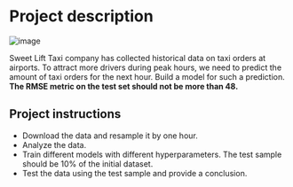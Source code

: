 # Project description

![image](https://user-images.githubusercontent.com/56832126/130928628-196189b7-d771-4476-8d85-87887204d673.png)

Sweet Lift Taxi company has collected historical data on taxi orders at airports. To attract more drivers during peak hours, we need to predict the amount of taxi orders for the next hour. Build a model for such a prediction.  **The RMSE metric on the test set should not be more than 48.**

## Project instructions
- Download the data and resample it by one hour.
- Analyze the data.
- Train different models with different hyperparameters. The test sample should be 10% of the initial dataset.
- Test the data using the test sample and provide a conclusion.


